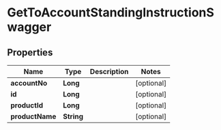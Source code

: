 

# GetToAccountStandingInstructionSwagger


## Properties

| Name | Type | Description | Notes |
|------------ | ------------- | ------------- | -------------|
|**accountNo** | **Long** |  |  [optional] |
|**id** | **Long** |  |  [optional] |
|**productId** | **Long** |  |  [optional] |
|**productName** | **String** |  |  [optional] |



